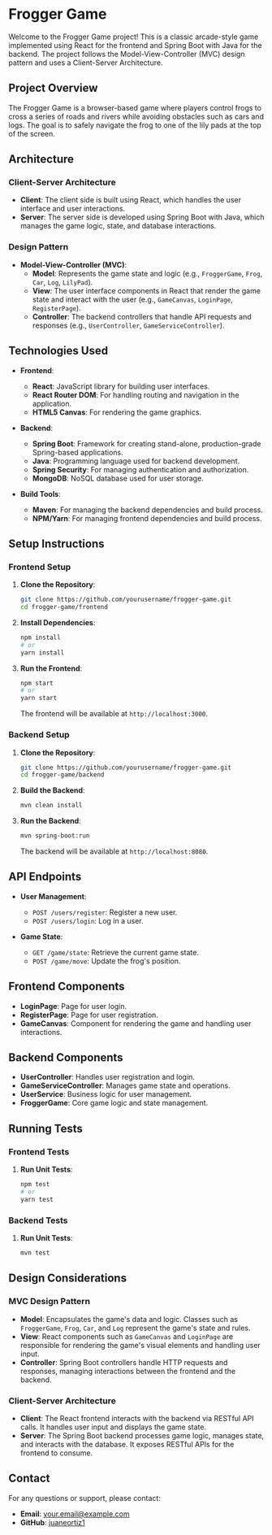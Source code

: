 # Frogger Game

Welcome to the Frogger Game project! This is a classic arcade-style game implemented using React for the frontend and Spring Boot with Java for the backend. The project follows the Model-View-Controller (MVC) design pattern and uses a Client-Server Architecture.

## Project Overview

The Frogger Game is a browser-based game where players control frogs to cross a series of roads and rivers while avoiding obstacles such as cars and logs. The goal is to safely navigate the frog to one of the lily pads at the top of the screen.

## Architecture

### Client-Server Architecture

- **Client**: The client side is built using React, which handles the user interface and user interactions.
- **Server**: The server side is developed using Spring Boot with Java, which manages the game logic, state, and database interactions.

### Design Pattern

- **Model-View-Controller (MVC)**:
    - **Model**: Represents the game state and logic (e.g., `FroggerGame`, `Frog`, `Car`, `Log`, `LilyPad`).
    - **View**: The user interface components in React that render the game state and interact with the user (e.g., `GameCanvas`, `LoginPage`, `RegisterPage`).
    - **Controller**: The backend controllers that handle API requests and responses (e.g., `UserController`, `GameServiceController`).

## Technologies Used

- **Frontend**:
    - **React**: JavaScript library for building user interfaces.
    - **React Router DOM**: For handling routing and navigation in the application.
    - **HTML5 Canvas**: For rendering the game graphics.

- **Backend**:
    - **Spring Boot**: Framework for creating stand-alone, production-grade Spring-based applications.
    - **Java**: Programming language used for backend development.
    - **Spring Security**: For managing authentication and authorization.
    - **MongoDB**: NoSQL database used for user storage.

- **Build Tools**:
    - **Maven**: For managing the backend dependencies and build process.
    - **NPM/Yarn**: For managing frontend dependencies and build process.

## Setup Instructions

### Frontend Setup

1. **Clone the Repository**:
   ```bash
   git clone https://github.com/yourusername/frogger-game.git
   cd frogger-game/frontend
   ```

2. **Install Dependencies**:
   ```bash
   npm install
   # or
   yarn install
   ```

3. **Run the Frontend**:
   ```bash
   npm start
   # or
   yarn start
   ```

   The frontend will be available at `http://localhost:3000`.

### Backend Setup

1. **Clone the Repository**:
   ```bash
   git clone https://github.com/yourusername/frogger-game.git
   cd frogger-game/backend
   ```

2. **Build the Backend**:
   ```bash
   mvn clean install
   ```

3. **Run the Backend**:
   ```bash
   mvn spring-boot:run
   ```

   The backend will be available at `http://localhost:8080`.

## API Endpoints

- **User Management**:
    - `POST /users/register`: Register a new user.
    - `POST /users/login`: Log in a user.

- **Game State**:
    - `GET /game/state`: Retrieve the current game state.
    - `POST /game/move`: Update the frog's position.

## Frontend Components

- **LoginPage**: Page for user login.
- **RegisterPage**: Page for user registration.
- **GameCanvas**: Component for rendering the game and handling user interactions.

## Backend Components

- **UserController**: Handles user registration and login.
- **GameServiceController**: Manages game state and operations.
- **UserService**: Business logic for user management.
- **FroggerGame**: Core game logic and state management.

## Running Tests

### Frontend Tests

1. **Run Unit Tests**:
   ```bash
   npm test
   # or
   yarn test
   ```

### Backend Tests

1. **Run Unit Tests**:
   ```bash
   mvn test
   ```

## Design Considerations

### MVC Design Pattern

- **Model**: Encapsulates the game's data and logic. Classes such as `FroggerGame`, `Frog`, `Car`, and `Log` represent the game's state and rules.
- **View**: React components such as `GameCanvas` and `LoginPage` are responsible for rendering the game's visual elements and handling user input.
- **Controller**: Spring Boot controllers handle HTTP requests and responses, managing interactions between the frontend and the backend.

### Client-Server Architecture

- **Client**: The React frontend interacts with the backend via RESTful API calls. It handles user input and displays the game state.
- **Server**: The Spring Boot backend processes game logic, manages state, and interacts with the database. It exposes RESTful APIs for the frontend to consume.


## Contact

For any questions or support, please contact:

- **Email**: your.email@example.com
- **GitHub**: [juaneortiz1](https://github.com/juaneortiz1)

